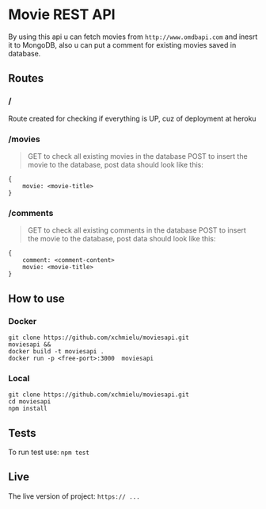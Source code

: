 # Movie REST API
By using this api u can fetch movies from `http://www.omdbapi.com` and inesrt it to MongoDB, also u can put a comment for existing movies saved in database.

## Routes

### /
Route created for checking if everything is UP, cuz of deployment at heroku

### /movies
> GET to check all existing movies in the database
> POST to insert the movie to the database, post data should look like this:

```
{
    movie: <movie-title>
}
```
### /comments
> GET to check all existing comments in the database
> POST to insert the movie to the database, post data should look like this:
```
{
    comment: <comment-content>
    movie: <movie-title>
}
```
## How to use

### Docker
```
git clone https://github.com/xchmielu/moviesapi.git
moviesapi &&
docker build -t moviesapi . 
docker run -p <free-port>:3000  moviesapi
```

### Local
```
git clone https://github.com/xchmielu/moviesapi.git 
cd moviesapi
npm install 
```

## Tests
To run test use:
`npm test`

## Live
The live version of project: `https:// ...`